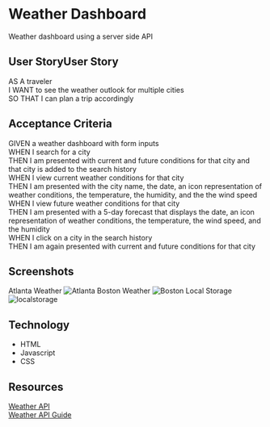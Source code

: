
# Weather Dashboard

Weather dashboard using a server side API


## User StoryUser Story

AS A traveler  
I WANT to see the weather outlook for multiple cities  
SO THAT I can plan a trip accordingly

## Acceptance Criteria

GIVEN a weather dashboard with form inputs  
WHEN I search for a city  
THEN I am presented with current and future conditions for that city and that city is added to the search history  
WHEN I view current weather conditions for that city   
THEN I am presented with the city name, the date, an icon representation of weather conditions, the temperature, the humidity, and the the wind speed  
WHEN I view future weather conditions for that city  
THEN I am presented with a 5-day forecast that displays the date, an icon representation of weather conditions, the temperature, the wind speed, and the humidity  
WHEN I click on a city in the search history  
THEN I am again presented with current and future conditions for that city  
## Screenshots
Atlanta Weather
![Atlanta](https://user-images.githubusercontent.com/70594281/193423984-6dca1576-9227-4e10-b167-2c2bf48d8987.png)
Boston Weather
![Boston](https://user-images.githubusercontent.com/70594281/193423986-f632fefd-b8d2-4024-aea1-99740be97324.png)
Local Storage
![localstorage](https://user-images.githubusercontent.com/70594281/193423990-be3382be-48af-4df5-a565-17c974d684a0.png)

## Technology

- HTML
- Javascript
- CSS


## Resources
<a href="https://openweathermap.org/api">Weather API</a>  
<a href="https://openweathermap.org/guide">Weather API Guide</a>
